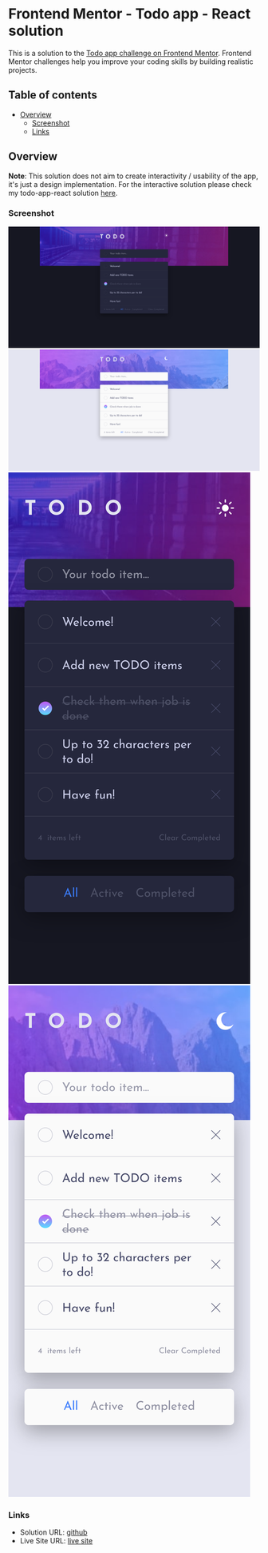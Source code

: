 # Frontend Mentor - Todo app - React solution

This is a solution to the [Todo app challenge on Frontend Mentor](https://www.frontendmentor.io/challenges/todo-app-Su1_KokOW). Frontend Mentor challenges help you improve your coding skills by building realistic projects.

## Table of contents

- [Overview](#overview)
  - [Screenshot](#screenshot)
  - [Links](#links)

## Overview

**Note**: This solution does not aim to create interactivity / usability of the app, it's just a design implementation. For the interactive solution please check my todo-app-react solution [here](https://github.com/mihai2537/todo-app-react).

### Screenshot

![](./screenshot-dark.png)
![](./screenshot-light.png)
![](./screenshot-mobile-dark.png)
![](./screenshot-mobile-light.png)

### Links

- Solution URL: [github](https://github.com/mihai2537/todo-app-react)
- Live Site URL: [live site](https://mihai2537.github.io/todo-app-react/)
